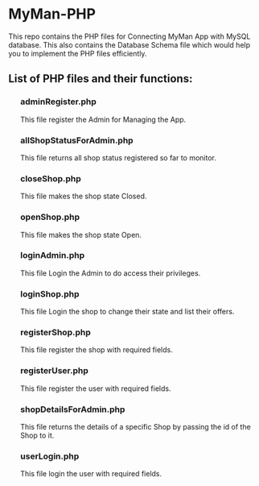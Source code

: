 # MyMan-PHP

This repo contains the PHP files for Connecting MyMan App with MySQL database. This also contains the Database Schema file which would help you to implement the PHP files efficiently.

## List of PHP files and their functions:

<ul>

### adminRegister.php 
  
  This file register the Admin for Managing the App.
  

### allShopStatusForAdmin.php 
  
  This file returns all shop status registered so far to monitor.
  
  
### closeShop.php 
  
  This file makes the shop state Closed.
  

### openShop.php 
  
  This file makes the shop state Open.  
  
  
### loginAdmin.php

  This file Login the Admin to do access their privileges.
  

### loginShop.php

  This file Login the shop to change their state and list their offers.
  
  
### registerShop.php
  
  This file register the shop with required fields.
  

### registerUser.php

  This file register the user with required fields.
  
  
### shopDetailsForAdmin.php

  This file returns the details of a specific Shop by passing the id of the Shop to it.
  
### userLogin.php

  This file login the user with required fields.


</ul>
